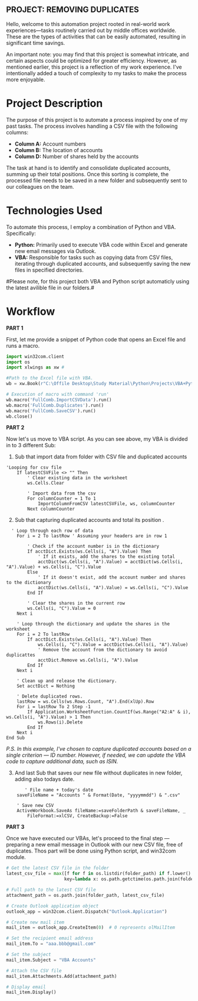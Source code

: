 ## PROJECT: REMOVING DUPLICATES 

Hello, welcome to this automation project rooted in real-world work experiences—tasks routinely carried out by middle offices worldwide. 
These are the types of activities that can be easily automated, resulting in significant time savings.

An important note: you may find that this project is somewhat intricate, and certain aspects could be optimized for greater efficiency. 
However, as mentioned earlier, this project is a reflection of my work experience. I've intentionally added a touch of complexity to my tasks to make the process more enjoyable.

# Project Description

The purpose of this project is to automate a process inspired by one of my past tasks. The process involves handling a CSV file with the following columns:

- **Column A:** Account numbers
- **Column B:** The location of accounts
- **Column D:** Number of shares held by the accounts

The task at hand is to identify and consolidate duplicated accounts, summing up their total positions. Once this sorting is complete, the processed file needs to be saved in a new folder and subsequently sent to our colleagues on the team.

# Technologies Used

To automate this process, I employ a combination of Python and VBA. Specifically:

- **Python:** Primarily used to execute VBA code within Excel and generate new email messages via Outlook. 
- **VBA:** Responsible for tasks such as copying data from CSV files, iterating through duplicated accounts, and subsequently saving the new files in specified directories.
  
#Please note, for this project both VBA and Python script automaticly using the latest avilible file in our folders.#

# Workflow

**PART 1**

First, let me provide a snippet of Python code that opens an Excel file and runs a macro.

```python
import win32com.client
import os
import xlwings as xw #

#Path to the Excel file with VBA.
wb = xw.Book(r"C:\Offile Desktop\Study Material\Python\Projects\VBA+Python\Data\VBA_dup.xlsm")

# Execution of macro with command 'run'
wb.macro('FullComb.ImportCSVData').run() 
wb.macro('FullComb.Duplicates').run()
wb.macro('FullComb.SaveCSV').run()
wb.close()
```

**PART 2**

Now let's us move to VBA script. As you can see above, my VBA is divided in to 3 different Sub:

1. Sub that import data from folder with CSV file and duplicated accounts 

```vba
'Looping for csv file
    If latestCSVFile <> "" Then
        ' Clear existing data in the worksheet
        ws.Cells.Clear

        ' Import data from the csv
        For columnCounter = 1 To 1
            ImportColumnFromCSV latestCSVFile, ws, columnCounter
        Next columnCounter
```

2. Sub that capturing duplicated accounts and total its position .

```vba
  ' Loop through each row of data
    For i = 2 To lastRow ' Assuming your headers are in row 1
        
        ' Check if the account number is in the dictionary
        If acctDict.Exists(ws.Cells(i, "A").Value) Then
            ' If it exists, add the shares to the existing total
            acctDict(ws.Cells(i, "A").Value) = acctDict(ws.Cells(i, "A").Value) + ws.Cells(i, "C").Value
        Else
            ' If it doesn't exist, add the account number and shares to the dictionary
            acctDict(ws.Cells(i, "A").Value) = ws.Cells(i, "C").Value
        End If
        
        ' Clear the shares in the current row
        ws.Cells(i, "C").Value = 0
    Next i
    
    ' Loop through the dictionary and update the shares in the worksheet
    For i = 2 To lastRow
        If acctDict.Exists(ws.Cells(i, "A").Value) Then
            ws.Cells(i, "C").Value = acctDict(ws.Cells(i, "A").Value)
            ' Remove the account from the dictionary to avoid duplicattes
            acctDict.Remove ws.Cells(i, "A").Value
        End If
    Next i
    
    ' Clean up and release the dictionary.
    Set acctDict = Nothing
    
    ' Delete duplicated rows.
    lastRow = ws.Cells(ws.Rows.Count, "A").End(xlUp).Row
    For i = lastRow To 2 Step -1
        If Application.WorksheetFunction.CountIf(ws.Range("A2:A" & i), ws.Cells(i, "A").Value) > 1 Then
            ws.Rows(i).Delete
        End If
    Next i
End Sub
```

*P.S. In this example, I've chosen to capture duplicated accounts based on a single criterion — ID number. However, if needed, we can update the VBA code to capture additional data, such as ISIN.*

3. And last Sub that saves our new file without duplicates in new folder, adding also todays date.

```vba
       ' File name + today's date
    saveFileName = "Accounts " & Format(Date, "yyyymmdd") & ".csv"

    ' Save new CSV
    ActiveWorkbook.SaveAs fileName:=saveFolderPath & saveFileName, _
        FileFormat:=xlCSV, CreateBackup:=False
```

**PART 3**

Once we have executed our VBAs, let's proceed to the final step — preparing a new email message in Outlook with our new CSV file, free of duplicates. Thos part will be done using Python script, and win32com module. 

```python
# Get the latest CSV file in the folder
latest_csv_file = max([f for f in os.listdir(folder_path) if f.lower().endswith('.csv')],
                      key=lambda x: os.path.getctime(os.path.join(folder_path, x)))

# Full path to the latest CSV file
attachment_path = os.path.join(folder_path, latest_csv_file)

# Create Outlook application object
outlook_app = win32com.client.Dispatch("Outlook.Application")

# Create new mail item
mail_item = outlook_app.CreateItem(0)  # 0 represents olMailItem

# Set the recipient email address
mail_item.To = "aaa.bbb@gmail.com"

# Set the subject
mail_item.Subject = "VBA Accounts"

# Attach the CSV file
mail_item.Attachments.Add(attachment_path)

# Display email
mail_item.Display()
```


